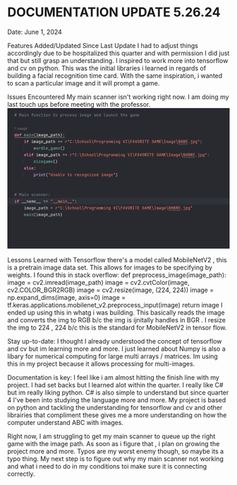 # DOCUMENTATION UPDATE 5.26.24 

Date: June 1, 2024 

Features Added/Updated Since Last Update
I had to adjust things accordingly due to be hospitalized this quarter and with permission I did just that but still grasp an understanding. I inspired to work more into tensorflow and cv on python. This was the initial libraries i learned in regards of building a facial recognition time card. With the same inspiration, i wanted to scan a particular image and it will prompt a game. 

Issues Encountered
My main scanner isn't working right now. I am doing my last touch ups before meeting with the professor.
![alt text](image.png)

Lessons Learned
with Tensorflow there's a model called MobileNetV2 , this is a pretrain image data set. This allows for images to be specifying by weights. I found this in stack overflow: 
def preprocess_image(image_path):
    image = cv2.imread(image_path)
    image = cv2.cvtColor(image, cv2.COLOR_BGR2RGB)
    image = cv2.resize(image, (224, 224))
    image = np.expand_dims(image, axis=0)
    image = tf.keras.applications.mobilenet_v2.preprocess_input(image)
    return image
I ended up using this in whatg i was building. This basically reads the image and converts the img to RGB b/c the img is ijnitally handles in BGR . I resize the img to 224 , 224 b/c this is the standard for MobileNetV2 in tensor flow. 

Stay up-to-date: 
I thought I already understood the concept of tensorflow and cv but im learning more and more. I just learned about Numpy is also a libary for numerical computing for large multi arrays / matrices. Im using this in my project because it allows processing for multi-images. 

Documentation is key: 
I feel like i am almost hitting the  finish line with my project. I had  set backs but I learned alot within the quarter. I really like C# but im really liking python. C# is also simple to understand but since quarter 4 I've been into studying the language more and more. My project is based on python and tackling the understanding for tensorflow and cv and other librairies that compliment these gives me a more understanding on how the computer understand ABC with images. 

Right now, I am struggling to get my main scanner to queue up the right game with the image path. As soon as i figure that , i plan on growing the project more and more. Typos are my worst enemy though, so maybe its a typo thing. My next step is to figure out why my main scanner not working and what i need to do in my conditions toi make sure it is connecting correctly. 
 
